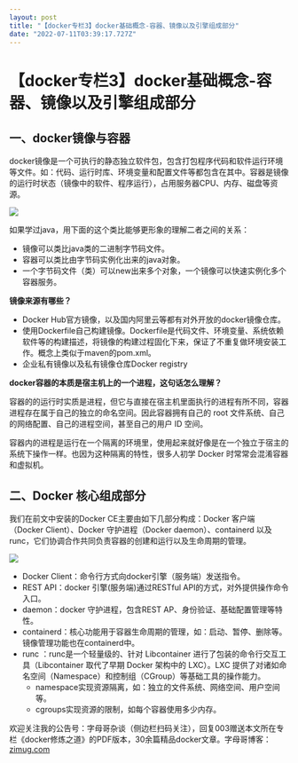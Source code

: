 ```yaml
---
layout: post
title: "【docker专栏3】docker基础概念-容器、镜像以及引擎组成部分"
date: "2022-07-11T03:39:17.727Z"
---
```

【docker专栏3】docker基础概念-容器、镜像以及引擎组成部分
===================================

一、docker镜像与容器
-------------

docker镜像是一个可执行的静态独立软件包，包含打包程序代码和软件运行环境等文件。如：代码、运行时库、环境变量和配置文件等都包含在其中。容器是镜像的运行时状态（镜像中的软件、程序运行），占用服务器CPU、内存、磁盘等资源。

![](https://img2022.cnblogs.com/other/1815316/202207/1815316-20220711111210812-85538226.png)

如果学过java，用下面的这个类比能够更形象的理解二者之间的关系：

*   镜像可以类比java类的二进制字节码文件。
*   容器可以类比由字节码实例化出来的java对象。
*   一个字节码文件（类）可以new出来多个对象，一个镜像可以快速实例化多个容器服务。

**镜像来源有哪些？**

*   Docker Hub官方镜像，以及国内阿里云等都有对外开放的docker镜像仓库。
*   使用Dockerfile自己构建镜像。Dockerfile是代码文件、环境变量、系统依赖软件等的构建描述，将镜像的构建过程固化下来，保证了不重复做环境安装工作。概念上类似于maven的pom.xml。
*   企业私有镜像以及私有镜像仓库Docker registry

**docker容器的本质是宿主机上的一个进程，这句话怎么理解？**

容器的的运行时实质是进程，但它与直接在宿主机里面执行的进程有所不同，容器进程存在属于自己的独立的命名空间。因此容器拥有自己的 root 文件系统、自己的网络配置、自己的进程空间，甚至自己的用户 ID 空间。

容器内的进程是运行在一个隔离的环境里，使用起来就好像是在一个独立于宿主的系统下操作一样。也因为这种隔离的特性，很多人初学 Docker 时常常会混淆容器和虚拟机。

二、Docker 核心组成部分
---------------

我们在前文中安装的Docker CE主要由如下几部分构成：Docker 客户端（Docker Client）、Docker 守护进程（Docker daemon）、containerd 以及 runc，它们协调合作共同负责容器的创建和运行以及生命周期的管理。

![](https://img2022.cnblogs.com/other/1815316/202207/1815316-20220711111211260-1877668830.png)

*   Docker Client：命令行方式向docker引擎（服务端）发送指令。
*   REST API：docker 引擎(服务端)通过RESTful API的方式，对外提供操作命令入口。
*   daemon：docker 守护进程，包含REST AP、身份验证、基础配置管理等特性。
*   containerd：核心功能用于容器生命周期的管理，如：启动、暂停、删除等。镜像管理功能也在containerd中。
*   runc ：runc是一个轻量级的、针对 Libcontainer 进行了包装的命令行交互工具（Libcontainer 取代了早期 Docker 架构中的 LXC）。LXC 提供了对诸如命名空间（Namespace）和控制组（CGroup）等基础工具的操作能力。
    *   namespace实现资源隔离，如：独立的文件系统、网络空间、用户空间等。
    *   cgroups实现资源的限制，如每个容器使用多少内存。

欢迎关注我的公告号：字母哥杂谈（侧边栏扫码关注），回复003赠送本文所在专栏《docker修炼之道》的PDF版本，30余篇精品docker文章。字母哥博客：[zimug.com](http://zimug.com)